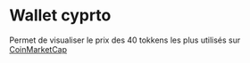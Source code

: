 # **Wallet cyprto**
Permet de visualiser le prix des 40 tokkens les plus utilisés sur [CoinMarketCap](https://coinmarketcap.com/)
